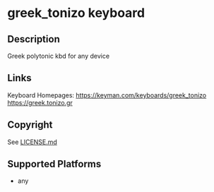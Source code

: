 greek_tonizo keyboard
==============

Description
-----------
Greek polytonic kbd for any device

Links
-----
Keyboard Homepages: https://keyman.com/keyboards/greek_tonizo   https://greek.tonizo.gr 

Copyright
---------
See [LICENSE.md](LICENSE.md)

Supported Platforms
-------------------
 * any

